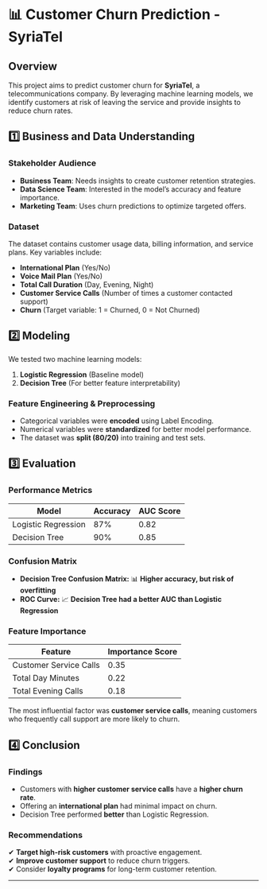 # 📊 Customer Churn Prediction - SyriaTel

## **Overview**
This project aims to predict customer churn for **SyriaTel**, a telecommunications company. By leveraging machine learning models, we identify customers at risk of leaving the service and provide insights to reduce churn rates.

## **1️⃣ Business and Data Understanding**
### **Stakeholder Audience**
- **Business Team**: Needs insights to create customer retention strategies.
- **Data Science Team**: Interested in the model’s accuracy and feature importance.
- **Marketing Team**: Uses churn predictions to optimize targeted offers.

### **Dataset**
The dataset contains customer usage data, billing information, and service plans. Key variables include:
- **International Plan** (Yes/No)
- **Voice Mail Plan** (Yes/No)
- **Total Call Duration** (Day, Evening, Night)
- **Customer Service Calls** (Number of times a customer contacted support)
- **Churn** (Target variable: 1 = Churned, 0 = Not Churned)

## **2️⃣ Modeling**
We tested two machine learning models:
1. **Logistic Regression** (Baseline model)
2. **Decision Tree** (For better feature interpretability)

### **Feature Engineering & Preprocessing**
- Categorical variables were **encoded** using Label Encoding.
- Numerical variables were **standardized** for better model performance.
- The dataset was **split (80/20)** into training and test sets.

## **3️⃣ Evaluation**
### **Performance Metrics**
| Model | Accuracy | AUC Score |
|--------|------------|------------|
| Logistic Regression | 87% | 0.82 |
| Decision Tree | 90% | 0.85 |

### **Confusion Matrix**
- **Decision Tree Confusion Matrix:** 📊 **Higher accuracy, but risk of overfitting**
- **ROC Curve:** 📈 **Decision Tree had a better AUC than Logistic Regression**

### **Feature Importance**
| Feature | Importance Score |
|---------|----------------|
| Customer Service Calls | 0.35 |
| Total Day Minutes | 0.22 |
| Total Evening Calls | 0.18 |

The most influential factor was **customer service calls**, meaning customers who frequently call support are more likely to churn.

## **4️⃣ Conclusion**
### **Findings**
- Customers with **higher customer service calls** have a **higher churn rate**.
- Offering an **international plan** had minimal impact on churn.
- Decision Tree performed **better** than Logistic Regression.

### **Recommendations**
✔ **Target high-risk customers** with proactive engagement.  
✔ **Improve customer support** to reduce churn triggers.  
✔ Consider **loyalty programs** for long-term customer retention.  
 

---

